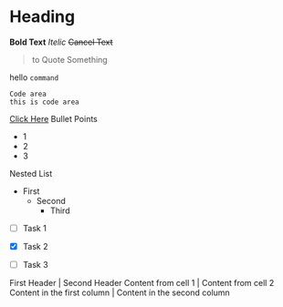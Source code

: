 # Heading
**Bold Text**
*Itelic*
~~Cancel Text~~
> to Quote Something

hello `command`
```
Code area
this is code area
```
[Click Here](http://google.com)
Bullet Points
- 1
- 2
- 3

Nested List
- First
  - Second
    - Third

- [ ] Task 1
- [x] Task 2
- [ ] Task 3


First Header | Second Header
Content from cell 1 | Content from cell 2
Content in the first column | Content in the second column
